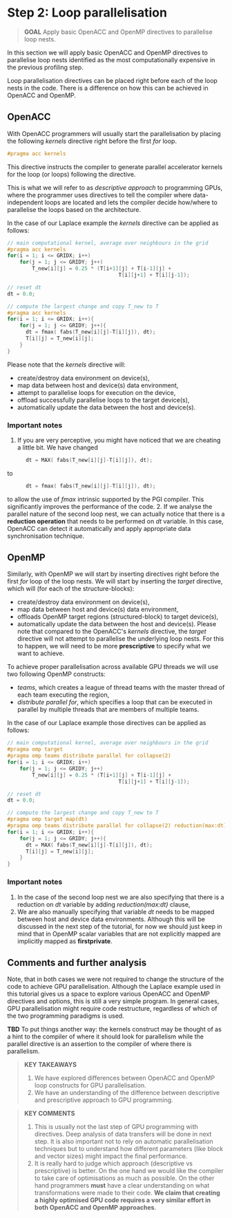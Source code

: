 # Step 2: Loop parallelisation

> **GOAL** Apply basic OpenACC and OpenMP directives to parallelise loop nests.

In this section we will apply basic OpenACC and OpenMP directives to parallelise loop nests identified as the most computationally expensive in the previous profiling step.

Loop parallelisation directives can be placed right before each of the loop nests in the code. There is a difference on how this can be achieved in OpenACC and OpenMP.

## OpenACC
With OpenACC programmers will usually start the parallelisation by placing the following *kernels* directive right before the first *for* loop.
```c
#pragma acc kernels
```
This directive instructs the compiler to generate parallel accelerator kernels for the loop (or loops) following the directive.

This is what we will refer to as *descriptive approach* to programming GPUs, where the programmer uses directives to tell the compiler where data-independent loops are located and lets the compiler decide how/where to parallelise the loops based on the architecture.

In the case of our Laplace example the *kernels* directive can be applied as follows:
```c
// main computational kernel, average over neighbours in the grid
#pragma acc kernels
for(i = 1; i <= GRIDX; i++)
    for(j = 1; j <= GRIDY; j++)
        T_new[i][j] = 0.25 * (T[i+1][j] + T[i-1][j] +
                                    T[i][j+1] + T[i][j-1]);

// reset dt
dt = 0.0;

// compute the largest change and copy T_new to T
#pragma acc kernels
for(i = 1; i <= GRIDX; i++){
    for(j = 1; j <= GRIDY; j++){
      dt = fmax( fabs(T_new[i][j]-T[i][j]), dt);
      T[i][j] = T_new[i][j];
    }
}
```
Please note that the *kernels* directive will:
* create/destroy data environment on device(s),
* map data between host and device(s) data environment,
* attempt to parallelise loops for execution on the device,
* offload successfully parallelise loops to the target device(s),
* automatically update the data between the host and device(s).

### Important notes
1. If you are very perceptive, you might have noticed that we are cheating a little bit. We have changed
```c
      dt = MAX( fabs(T_new[i][j]-T[i][j]), dt);
```
to
```c
      dt = fmax( fabs(T_new[i][j]-T[i][j]), dt);
```
to allow the use of *fmax* intrinsic supported by the PGI compiler. This significantly improves the performance of the code.
2. If we analyse the parallel nature of the second loop nest, we can actually notice that there is a **reduction operation** that needs to be performed on *dt* variable. In this case, OpenACC can detect it automatically and apply appropriate data synchronisation technique.

## OpenMP

Similarly, with OpenMP we will start by inserting directives right before the first *for* loop of the loop nests. We will start by inserting the *target* directive, which will (for each of the structure-blocks):
* create/destroy data environment on device(s),
* map data between host and device(s) data environment,
* offloads OpenMP target regions (structured-block) to target device(s),  
* automatically update the data between the host and device(s).
Please note that compared to the OpenACC's *kernels* directive, the *target* directive will not attempt to parallelise the underlying loop nests. For this to happen, we will need to be more **prescriptive** to specify what we want to achieve.

To achieve proper parallelisation across available GPU threads we will use two following OpenMP constructs:
* *teams*, which creates a league of thread teams with the master thread of each team executing the region,
* *distribute parallel for*, which specifies a loop that can be executed in parallel by multiple threads that are members of multiple teams.

In the case of our Laplace example those directives can be applied as follows:
```c
// main computational kernel, average over neighbours in the grid
#pragma omp target
#pragma omp teams distribute parallel for collapse(2)
for(i = 1; i <= GRIDX; i++)
    for(j = 1; j <= GRIDY; j++)
        T_new[i][j] = 0.25 * (T[i+1][j] + T[i-1][j] +
                                    T[i][j+1] + T[i][j-1]);

// reset dt
dt = 0.0;

// compute the largest change and copy T_new to T
#pragma omp target map(dt)
#pragma omp teams distribute parallel for collapse(2) reduction(max:dt)
for(i = 1; i <= GRIDX; i++){
    for(j = 1; j <= GRIDY; j++){
      dt = MAX( fabs(T_new[i][j]-T[i][j]), dt);
      T[i][j] = T_new[i][j];
    }
}
```
### Important notes
1. In the case of the second loop nest we are also specifying that there is a reduction on *dt* variable by adding *reduction(max:dt)* clause,
2. We are also manually specifying that variable *dt* needs to be mapped between host and device data environments. Although this will be discussed in the next step of the tutorial, for now we should just keep in mind that in OpenMP scalar variables that are not explicitly mapped are implicitly mapped as **firstprivate**.


## Comments and further analysis

Note, that in both cases we were not required to change the structure of the code to achieve GPU parallelisation. Although the Laplace example used in this tutorial gives us a space to explore various OpenACC and OpenMP directives and options, this is still a very simple program. In general cases, GPU parallelisation might require code restructure, regardless of which of the two programming paradigms is used.

**TBD** To put things another way: the kernels construct may be thought of as a hint to the compiler of where it should look for parallelism while the parallel directive is an assertion to the compiler of where there is parallelism.


> **KEY TAKEAWAYS**
> 1. We have explored differences between OpenACC and OpenMP loop constructs for GPU parallelisation.
> 2. We have an understanding of the difference between descriptive and prescriptive approach to GPU programming.

> **KEY COMMENTS**
> 1. This is usually not the last step of GPU programming with directives. Deep analysis of data transfers will be done in next step. It is also important not to rely on automatic parallelisation techniques but to understand how different parameters (like block and vector sizes) might  impact the final performance.
> 2. It is really hard to judge which approach (descriptive vs prescriptive) is better. On the one hand we would like the compiler to take care of optimisations as much as possible. On the other hand programmers **must** have a clear understanding on what transformations were made to their code. **We claim that creating a highly optimised GPU code requires a very similar effort in both OpenACC and OpenMP approaches**.
